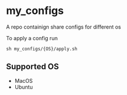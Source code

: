 # my_configs

A repo containign share configs for different os

To apply a config run

```shell
sh my_configs/{OS}/apply.sh
```

## Supported OS

* MacOS
* Ubuntu
